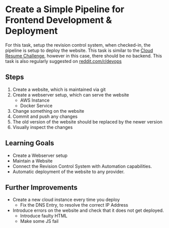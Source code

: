 # Create a Simple Pipeline for Frontend Development & Deployment

For this task, setup the revision control system, when checked-in, the pipeline is setup to deploy the website.
This task is similar to the [Cloud Resume Challenge](https://cloudresumechallenge.dev), however in this case, there should be no backend.
This task is also regularly suggested on [reddit.com/r/devops](https://reddit.com/r/devops)

## Steps

1. Create a website, which is maintained via git
2. Create a webserver setup, which can serve the website
   -  AWS Instance
   -  Docker Service
3. Change something on the website
4. Commit and push any changes
5. The old version of the website should be replaced by the newer version
6. Visually inspect the changes

## Learning Goals
- Create a Webserver setup
- Maintain a Website
- Connect the Revision Control System with Automation capabilities.
- Automatic deployment of the website to any provider. 


## Further Improvements
- Create a new cloud instance every time you deploy
  - Fix the DNS Entry, to resolve the correct IP Address
- Introduce errors on the website and check that it does not get deployed.
  - Introduce faulty HTML
  - Make some JS fail